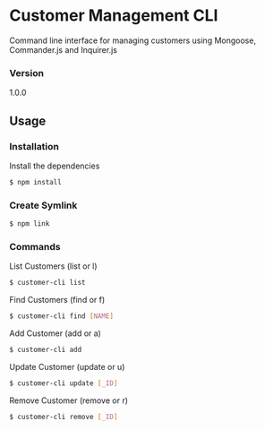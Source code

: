 # Customer Management CLI

Command line interface for managing customers using Mongoose, Commander.js and Inquirer.js

### Version
1.0.0

## Usage

### Installation

Install the dependencies

```sh
$ npm install
```

### Create Symlink

```sh
$ npm link
```

### Commands

List Customers (list or l)
```sh
$ customer-cli list
```

Find Customers (find or f)
```sh
$ customer-cli find [NAME]
```

Add Customer (add or a)
```sh
$ customer-cli add
```

Update Customer (update or u)
```sh
$ customer-cli update [_ID]
```

Remove Customer (remove or r)
```sh
$ customer-cli remove [_ID]
```
